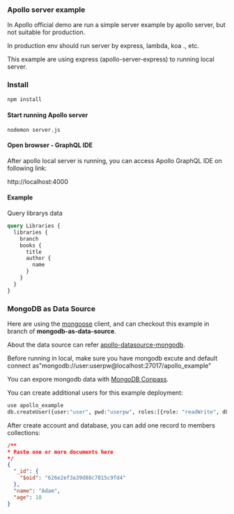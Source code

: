 ### Apollo server example

In Apollo official demo are run a simple server example by apollo server, but not suitable for production.

In production env should run server by express, lambda, koa ., etc.

This example are using express (apollo-server-express) to running local server.


### Install


```cmd
npm install
```

#### Start running Apollo server


```
nodemon server.js
```


#### Open browser - GraphQL IDE

After apollo local server is running, you can access Apollo GraphQL IDE on following link:

http://localhost:4000


#### Example 

Query librarys data

```graphql
query Libraries {
  libraries {
    branch
    books {
      title
      author {
        name
      }
    }
  }
}
```


### MongoDB as Data Source

Here are using the [mongoose](https://mongoosejs.com/docs/index.html) client, and can checkout this example in branch of **mongodb-as-data-source**.

About the data source can refer [apollo-datasource-mongodb](https://github.com/GraphQLGuide/apollo-datasource-mongodb/).

Before running in local, make sure you have mongodb excute and default connect as"mongodb://user:userpw@localhost:27017/apollo_example"

You can expore mongodb data with [MongoDB Conpass](https://www.mongodb.com/try/download/compass).

You can create additional users for this example deployment:

```cmd
use apollo_example
db.createUser({user:"user", pwd:"userpw", roles:[{role: "readWrite", db:"apollo_example"}]})
```

After create account and database, you can add one record to members collections:

```json
/** 
* Paste one or more documents here
*/
{
  "_id": {
    "$oid": "626e2ef3a39d88c7815c9fd4"
  },
  "name": "Adam",
  "age": 18  
}
```
